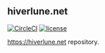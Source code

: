 hiverlune.net
----
[![CircleCI](https://img.shields.io/circleci/project/github/mika-f/hiverlune.net.svg?style=flat-square)]()
[![license](https://img.shields.io/github/license/mika-f/hiverlune.net.svg?style=flat-square)](LICENSE)

https://hiverlune.net repository.

